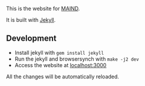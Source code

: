 This is the website for [MAIND](http://www.maind.supsi.ch/).

It is built with [Jekyll](https://jekyllrb.com/).

## Development

* Install jekyll with ```gem install jekyll```
* Run the jekyll and browsersynch with ```make -j2 dev```
* Access the website at [localhost:3000](http://localhost:3000/)

All the changes will be automatically reloaded.
